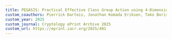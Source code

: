 ```yaml
---
title: PEGASIS: Practical Effective Class Group Action using 4-Dimensional Isogenies
custom_coauthors: Pierrick Dartois, Jonathan Komada Eriksen, Tako Boris Fouotsa, Riccardo Invernizzi, Damien Robert, Ryan Rueger, Frederik Vercauteren, and Benjamin Wesolowski
custom_year: 2025
custom_journal: Cryptology ePrint Archive 2025
custom_url: https://eprint.iacr.org/2025/401
---
```

